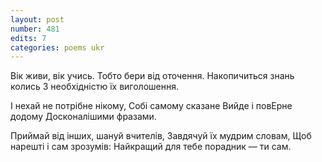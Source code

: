 ```yaml
---
layout: post
number: 481
edits: 7
categories: poems ukr
---
```


Вік живи, вік учись.
Тобто бери від оточення.
Накопичиться знань колись
З необхідністю їх виголошення. 

І нехай не потрібне нікому,
Собі самому сказане 
Вийде і повЕрне додому
Досконалішими фразами.

Приймай від інших, шануй вчителів, 
Завдячуй їх мудрим словам,
Щоб нарешті і сам зрозумів:
Найкращий для тебе порадник — ти сам.
